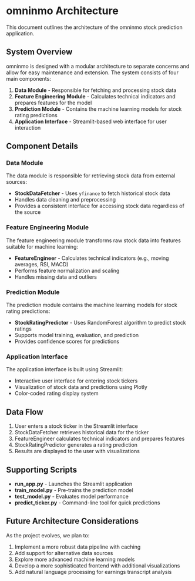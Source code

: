 # omninmo Architecture

This document outlines the architecture of the omninmo stock prediction application.

## System Overview

omninmo is designed with a modular architecture to separate concerns and allow for easy maintenance and extension. The system consists of four main components:

1. **Data Module** - Responsible for fetching and processing stock data
2. **Feature Engineering Module** - Calculates technical indicators and prepares features for the model
3. **Prediction Module** - Contains the machine learning models for stock rating predictions
4. **Application Interface** - Streamlit-based web interface for user interaction

## Component Details

### Data Module

The data module is responsible for retrieving stock data from external sources:

- **StockDataFetcher** - Uses `yfinance` to fetch historical stock data
- Handles data cleaning and preprocessing
- Provides a consistent interface for accessing stock data regardless of the source

### Feature Engineering Module

The feature engineering module transforms raw stock data into features suitable for machine learning:

- **FeatureEngineer** - Calculates technical indicators (e.g., moving averages, RSI, MACD)
- Performs feature normalization and scaling
- Handles missing data and outliers

### Prediction Module

The prediction module contains the machine learning models for stock rating predictions:

- **StockRatingPredictor** - Uses RandomForest algorithm to predict stock ratings
- Supports model training, evaluation, and prediction
- Provides confidence scores for predictions

### Application Interface

The application interface is built using Streamlit:

- Interactive user interface for entering stock tickers
- Visualization of stock data and predictions using Plotly
- Color-coded rating display system

## Data Flow

1. User enters a stock ticker in the Streamlit interface
2. StockDataFetcher retrieves historical data for the ticker
3. FeatureEngineer calculates technical indicators and prepares features
4. StockRatingPredictor generates a rating prediction
5. Results are displayed to the user with visualizations

## Supporting Scripts

- **run_app.py** - Launches the Streamlit application
- **train_model.py** - Pre-trains the prediction model
- **test_model.py** - Evaluates model performance
- **predict_ticker.py** - Command-line tool for quick predictions

## Future Architecture Considerations

As the project evolves, we plan to:

1. Implement a more robust data pipeline with caching
2. Add support for alternative data sources
3. Explore more advanced machine learning models
4. Develop a more sophisticated frontend with additional visualizations
5. Add natural language processing for earnings transcript analysis 